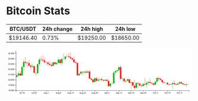 # Bitcoin Stats

BTC/USDT|24h change|24h high|24h low|
|---|---|---|---|
|$19146.40|0.73%|$19250.00|$18650.00|

<img src="./chart.svg">
